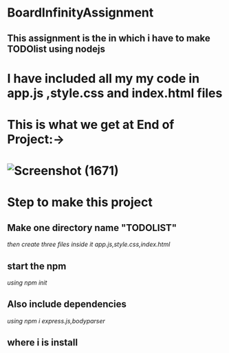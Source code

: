  # BoardInfinityAssignment
 
 ## This assignment is the in which i have to make TODOlist using nodejs


# I have included all my my code in app.js ,style.css and index.html files


# This is what we get at End of Project:->
# ![Screenshot (1671)](https://user-images.githubusercontent.com/43901178/113327944-37971800-9339-11eb-970c-d9f0a5b15b4e.png)

# Step to make this project


## Make one directory name "TODOLIST"
_then create three files inside it app.js,style.css,index.html_

## start the npm
_using npm init_

## Also include dependencies
_using npm i express.js,bodyparser_

## where i is install

##






